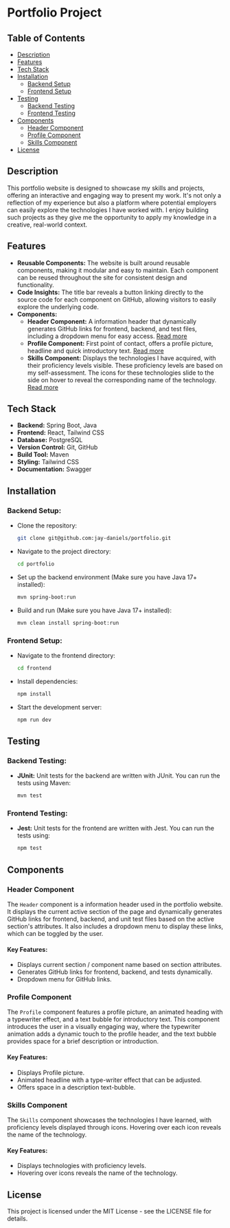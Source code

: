 # Portfolio Project

## Table of Contents

- [Description](#description)
- [Features](#features)
- [Tech Stack](#tech-stack)
- [Installation](#installation)
  - [Backend Setup](#backend-setup)
  - [Frontend Setup](#frontend-setup)
- [Testing](#testing)
  - [Backend Testing](#backend-testing)
  - [Frontend Testing](#frontend-testing)
- [Components](#components)
  - [Header Component](#header-component)
  - [Profile Component](#profile-component)
  - [Skills Component](#skills-component)
- [License](#license)

## Description

This portfolio website is designed to showcase my skills and projects, offering an interactive and engaging way to present my work. It's not only a reflection of my experience but also a platform where potential employers can easily explore the technologies I have worked with. I enjoy building such projects as they give me the opportunity to apply my knowledge in a creative, real-world context.

## Features

- **Reusable Components:** The website is built around reusable components, making it modular and easy to maintain. Each component can be reused throughout the site for consistent design and functionality.
- **Code Insights:** The title bar reveals a button linking directly to the source code for each component on GitHub, allowing visitors to easily explore the underlying code.
- **Components:**
    - **Header Component:** A information header that dynamically generates GitHub links for frontend, backend, and test files, including a dropdown menu for easy access. [Read more](#header-component)
    - **Profile Component:** First point of contact, offers a profile picture, headline and quick introductory text. [Read more](#profile-component)
    - **Skills Component:** Displays the technologies I have acquired, with their proficiency levels visible. These proficiency levels are based on my self-assessment. The icons for these technologies slide to the side on hover to reveal the corresponding name of the technology. [Read more](#skills-component)

## Tech Stack

- **Backend:** Spring Boot, Java
- **Frontend:** React, Tailwind CSS
- **Database:** PostgreSQL
- **Version Control:** Git, GitHub
- **Build Tool:** Maven
- **Styling:** Tailwind CSS
- **Documentation:** Swagger

## Installation

### Backend Setup:

- Clone the repository:

    ```bash
    git clone git@github.com:jay-daniels/portfolio.git
    ```

- Navigate to the project directory:

    ```bash
    cd portfolio
    ```

- Set up the backend environment (Make sure you have Java 17+ installed):

    ```bash
    mvn spring-boot:run
    ```
    
- Build and run (Make sure you have Java 17+ installed):

    ```bash
    mvn clean install spring-boot:run
    ```

### Frontend Setup:

- Navigate to the frontend directory:

    ```bash
    cd frontend
    ```

- Install dependencies:

    ```bash
    npm install
    ```

- Start the development server:

    ```bash
    npm run dev
    ```

## Testing

### Backend Testing:

- **JUnit:** Unit tests for the backend are written with JUnit. You can run the tests using Maven:

    ```bash
    mvn test
    ```

### Frontend Testing:

- **Jest:** Unit tests for the frontend are written with Jest. You can run the tests using:

    ```bash
    npm test
    ```

## Components

### Header Component

The `Header` component is a information header used in the portfolio website. It displays the current active section of the page and dynamically generates GitHub links for frontend, backend, and unit test files based on the active section's attributes. It also includes a dropdown menu to display these links, which can be toggled by the user.

#### Key Features:
- Displays current section / component name based on section attributes.
- Generates GitHub links for frontend, backend, and tests dynamically.
- Dropdown menu for GitHub links.

### Profile Component

The `Profile` component features a profile picture, an animated heading with a typewriter effect, and a text bubble for introductory text. This component introduces the user in a visually engaging way, where the typewriter animation adds a dynamic touch to the profile header, and the text bubble provides space for a brief description or introduction.

#### Key Features:
- Displays Profile picture.
- Animated headline with a type-writer effect that can be adjusted.
- Offers space in a description text-bubble.

### Skills Component

The `Skills` component showcases the technologies I have learned, with proficiency levels displayed through icons. Hovering over each icon reveals the name of the technology.

#### Key Features:
- Displays technologies with proficiency levels.
- Hovering over icons reveals the name of the technology.

## License

This project is licensed under the MIT License - see the LICENSE file for details.
